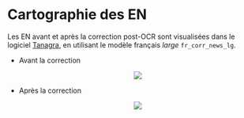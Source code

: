 # Cartographie des EN

Les EN avant et après la correction post-OCR sont visualisées dans le logiciel [Tanagra](https://obtic.sorbonne-universite.fr/tanagra/home), en utilisant le modèle français *large* `fr_corr_news_lg`.

* Avant la correction

  <p align="center">
    <img src="/home/ljudmila/Bureau/corr_OCR_NER/img/map_non_corr.png">
  </p> 

* Après la correction

  <p align="center">
    <img src="/home/ljudmila/Bureau/corr_OCR_NER/img/map_corr.png">
  </p> 

  
